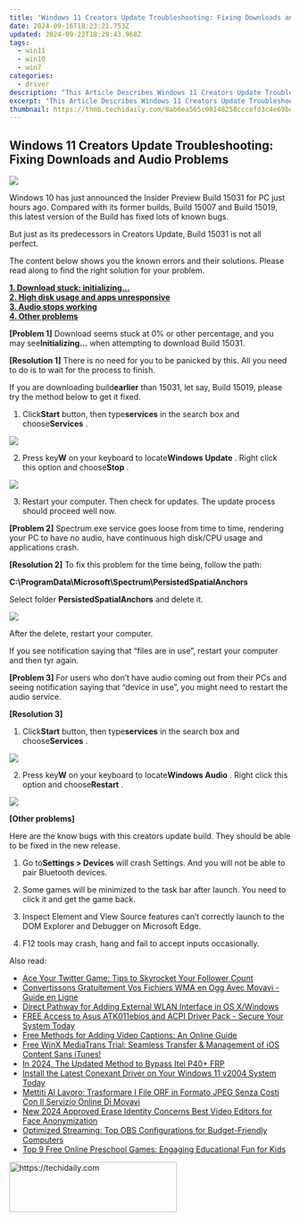 ```yaml
---
title: "Windows 11 Creators Update Troubleshooting: Fixing Downloads and Audio Problems"
date: 2024-09-16T18:23:21.753Z
updated: 2024-09-22T18:29:43.968Z
tags:
  - win11
  - win10
  - win7
categories:
  - driver
description: "This Article Describes Windows 11 Creators Update Troubleshooting: Fixing Downloads and Audio Problems"
excerpt: "This Article Describes Windows 11 Creators Update Troubleshooting: Fixing Downloads and Audio Problems"
thumbnail: https://thmb.techidaily.com/8ab6ea565c08148258cccefd3c4e69bde02c4b3dbfe57b65bd55e5629cfc57b6.jpg
---
```


## Windows 11 Creators Update Troubleshooting: Fixing Downloads and Audio Problems

![](https://images.drivereasy.com/wp-content/uploads/2017/02/img_589c12e2bdcc4.jpg)   
  
 Windows 10 has just announced the Insider Preview Build 15031 for PC just hours ago. Compared with its former builds, Build 15007 and Build 15019, this latest version of the Build has fixed lots of known bugs.   
  
 But just as its predecessors in Creators Update, Build 15031 is not all perfect.   
  
 The content below shows you the known errors and their solutions. Please read along to find the right solution for your problem.   
  
[**1\. Download stuck: initializing…**](https://tools.techidaily.com/drivereasy/download/)   
[**2\. High disk usage and apps unresponsive**](https://tools.techidaily.com/drivereasy/download/)   
[**3\. Audio stops working**](https://tools.techidaily.com/drivereasy/download/)   
[**4\. Other problems**](https://tools.techidaily.com/drivereasy/download/)   
  
 **\[Problem 1\]** Download seems stuck at 0% or other percentage, and you may see**Initializing…** when attempting to download Build 15031\.   
  
**\[Resolution 1\]** There is no need for you to be panicked by this. All you need to do is to wait for the process to finish.   
  
 If you are downloading build**earlier** than 15031, let say, Build 15019, please try the method below to get it fixed.   
  
 1) Click**Start** button, then type**services** in the search box and choose**Services** .  
  
![](https://images.drivereasy.com/wp-content/uploads/2017/02/img_589c18253bdbd.png) 

  
 2) Press key**W** on your keyboard to locate**Windows Update** . Right click this option and choose**Stop** .   
  
![](https://images.drivereasy.com/wp-content/uploads/2017/02/img_589c210fd9244.jpg) 

  
 3) Restart your computer. Then check for updates. The update process should proceed well now.   
  
  
**\[Problem 2\]** Spectrum.exe service goes loose from time to time, rendering your PC to have no audio, have continuous high disk/CPU usage and applications crash.   
  
**\[Resolution 2\]** To fix this problem for the time being, follow the path:   
  
**C:\\ProgramData\\Microsoft\\Spectrum\\PersistedSpatialAnchors**   
  
 Select folder **PersistedSpatialAnchors**  and delete it.  
  
![](https://images.drivereasy.com/wp-content/uploads/2017/02/img_589c1f1695baf.jpg)   
  
 After the delete, restart your computer.   
  
 If you see notification saying that “files are in use”, restart your computer and then tyr again.   
  
  
 **\[Problem 3\]** For users who don’t have audio coming out from their PCs and seeing notification saying that “device in use”, you might need to restart the audio service.   
  
**\[Resolution 3\]**   
  
 1) Click**Start** button, then type**services** in the search box and choose**Services** .   
  
![](https://images.drivereasy.com/wp-content/uploads/2017/02/img_589c18253bdbd.png) 

  
 2) Press key**W** on your keyboard to locate**Windows Audio** . Right click this option and choose**Restart** .   
  
![](https://images.drivereasy.com/wp-content/uploads/2017/02/img_589c20d66c67f.jpg) 
  
  
 **\[Other problems\]**   
  
 Here are the know bugs with this creators update build. They should be able to be fixed in the new release.   
  
 1) Go to**Settings > Devices** will crash Settings. And you will not be able to pair Bluetooth devices.   
  
 2) Some games will be minimized to the task bar after launch. You need to click it and get the game back.   
  
 3) Inspect Element and View Source features can’t correctly launch to the DOM Explorer and Debugger on Microsoft Edge.   
  
 4) F12 tools may crash, hang and fail to accept inputs occasionally.

<ins class="adsbygoogle"
     style="display:block"
     data-ad-format="autorelaxed"
     data-ad-client="ca-pub-7571918770474297"
     data-ad-slot="1223367746"></ins>

<ins class="adsbygoogle"
     style="display:block"
     data-ad-client="ca-pub-7571918770474297"
     data-ad-slot="8358498916"
     data-ad-format="auto"
     data-full-width-responsive="true"></ins>

<span class="atpl-alsoreadstyle">Also read:</span>
<div><ul>
<li><a href="https://techtrends.techidaily.com/ace-your-twitter-game-tips-to-skyrocket-your-follower-count/"><u>Ace Your Twitter Game: Tips to Skyrocket Your Follower Count</u></a></li>
<li><a href="https://some-tips.techidaily.com/convertissons-gratuitement-vos-fichiers-wma-en-ogg-avec-movavi-guide-en-ligne/"><u>Convertissons Gratuitement Vos Fichiers WMA en Ogg Avec Movavi - Guide en Ligne</u></a></li>
<li><a href="https://network-issues.techidaily.com/direct-pathway-for-adding-external-wlan-interface-in-os-xwindows/"><u>Direct Pathway for Adding External WLAN Interface in OS X/Windows</u></a></li>
<li><a href="https://win-amazing.techidaily.com/1722968524666-free-access-to-asus-atk011ebios-and-acpi-driver-pack-secure-your-system-today/"><u>FREE Access to Asus ATK011ebios and ACPI Driver Pack - Secure Your System Today</u></a></li>
<li><a href="https://some-tips.techidaily.com/free-methods-for-adding-video-captions-an-online-guide/"><u>Free Methods for Adding Video Captions: An Online Guide</u></a></li>
<li><a href="https://techtrends.techidaily.com/free-winx-mediatrans-trial-seamless-transfer-and-management-of-ios-content-sans-itunes/"><u>Free WinX MediaTrans Trial: Seamless Transfer & Management of iOS Content Sans iTunes!</u></a></li>
<li><a href="https://bypass-frp.techidaily.com/in-2024-the-updated-method-to-bypass-itel-p40plus-frp-by-drfone-android/"><u>In 2024, The Updated Method to Bypass Itel P40+ FRP</u></a></li>
<li><a href="https://win-amazing.techidaily.com/install-the-latest-conexant-driver-on-your-windows-11-v2004-system-today/"><u>Install the Latest Conexant Driver on Your Windows 11 v2004 System Today</u></a></li>
<li><a href="https://some-tips.techidaily.com/mettiti-al-lavoro-trasformare-i-file-orf-in-formato-jpeg-senza-costi-con-il-servizio-online-di-movavi/"><u>Mettiti Al Lavoro: Trasformare I File ORF in Formato JPEG Senza Costi Con Il Servizio Online Di Movavi</u></a></li>
<li><a href="https://ai-video-apps.techidaily.com/new-2024-approved-erase-identity-concerns-best-video-editors-for-face-anonymization/"><u>New 2024 Approved Erase Identity Concerns Best Video Editors for Face Anonymization</u></a></li>
<li><a href="https://some-tips.techidaily.com/optimized-streaming-top-obs-configurations-for-budget-friendly-computers/"><u>Optimized Streaming: Top OBS Configurations for Budget-Friendly Computers</u></a></li>
<li><a href="https://tech-renaissance.techidaily.com/top-9-free-online-preschool-games-engaging-educational-fun-for-kids/"><u>Top 9 Free Online Preschool Games: Engaging Educational Fun for Kids</u></a></li>
</ul></div>

<!-- affiliate ads begin -->
<a href="https://wigfever.sjv.io/c/5597632/2005183/22899" target="_top" id="2005183">
  <img src="//a.impactradius-go.com/display-ad/22899-2005183" border="0" alt="https://techidaily.com" width="300" height="90"/>
</a>
<img height="0" width="0" src="https://wigfever.sjv.io/i/5597632/2005183/22899" style="position:absolute;visibility:hidden;" border="0" />
<!-- affiliate ads end -->

